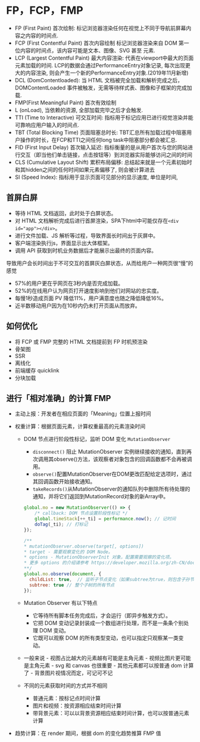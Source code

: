 # FP，FCP，FMP

- FP (First Paint) 首次绘制: 标记浏览器渲染任何在视觉上不同于导航前屏幕内容之内容的时间点.
- FCP (First Contentful Paint) 首次内容绘制 标记浏览器渲染来自 DOM 第一位内容的时间点，该内容可能是文本、图像、SVG 甚至 元素.
- LCP (Largest Contentful Paint) 最大内容渲染: 代表在viewport中最大的页面元素加载的时间. LCP的数据会通过PerformanceEntry对象记录, 每次出现更大的内容渲染, 则会产生一个新的PerformanceEntry对象.(2019年11月新增)
- DCL (DomContentloaded): 当 HTML 文档被完全加载和解析完成之后，DOMContentLoaded 事件被触发，无需等待样式表、图像和子框架的完成加载.
- FMP(First Meaningful Paint) 首次有效绘制
- L (onLoad), 当依赖的资源, 全部加载完毕之后才会触发.
- TTI (Time to Interactive) 可交互时间: 指标用于标记应用已进行视觉渲染并能可靠响应用户输入的时间点.
- TBT (Total Blocking Time) 页面阻塞总时长: TBT汇总所有加载过程中阻塞用户操作的时长，在FCP和TTI之间任何long task中阻塞部分都会被汇总.
- FID (First Input Delay) 首次输入延迟: 指标衡量的是从用户首次与您的网站进行交互（即当他们单击链接，点击按钮等）到浏览器实际能够访问之间的时间
- CLS (Cumulative Layout Shift) 累积布局偏移: 总结起来就是一个元素初始时和其hidden之间的任何时间如果元素偏移了, 则会被计算进去
- SI (Speed Index): 指标用于显示页面可见部分的显示速度, 单位是时间,

## 首屏白屏

- 等待 HTML 文档返回，此时处于白屏状态。
- 对 HTML 文档解析完成后进行首屏渲染，SPA下html中可能仅存在`<div id="app"></div>`。
- 进行文件加载、JS 解析等过程，导致界面长时间出于灰屏中。
- 客户端渲染执行js，界面显示出大体框架。
- 调用 API 获取到时机业务数据后才能展示出最终的页面内容。

导致用户会长时间出于不可交互的首屏灰白屏状态，从而给用户一种网页很“慢”的感觉

- 57%的用户更在乎网页在3秒内是否完成加载。
- 52%的在线用户认为网页打开速度影响到他们对网站的忠实度。
- 每慢1秒造成页面 PV 降低11%，用户满意度也随之降低降低16%。
- 近半数移动用户因为在10秒内仍未打开页面从而放弃。

## 如何优化

- 将 FCP 或 FMP 完整的 HTML 文档提前到 FP 时机预渲染
- 骨架图
- SSR
- 离线化
- 前端缓存 quicklink
- 分块加载

## 进行「相对准确」的计算 FMP

- 主动上报：开发者在相应页面的「Meaning」位置上报时间
- 权重计算：根据页面元素，计算权重最高的元素渲染时间
  - DOM 节点进行阶段性标记，监听 DOM 变化 `MutationObserver`
    - `disconnect()` 阻止 MutationObserver 实例继续接收的通知，直到再次调用其observe()方法，该观察者对象包含的回调函数都不会再被调用。
    - `observe()`配置MutationObserver在DOM更改匹配给定选项时，通过其回调函数开始接收通知。
    - `takeRecords()`从MutationObserver的通知队列中删除所有待处理的通知，并将它们返回到MutationRecord对象的新Array中。

    ```javascript
    global.mo = new MutationObserver(() => {
        /* callback: DOM 节点设置阶段性标记 */
        global.timeStack[++_ti] = performance.now(); // 记时间
        doTag(_ti); // 打标记
    });

    /**
    * mutationObserver.observe(target[, options])
    * target - 需要观察变化的 DOM Node。
    * options - MutationObserverInit 对象，配置需要观察的变化项。
    * 更多 options 的介绍请参考 https://developer.mozilla.org/zh-CN/docs/Web/API/MutationObserverInit#%E5%B1%9E%E6%80%A7
    **/
    global.mo.observe(document, {
      childList: true,  // 监听子节点变化（如果subtree为true，则包含子孙节点）
      subtree: true // 整个子树的所有节点
    });
    ```

  - Mutation Observer 有以下特点
    - 它等待所有脚本任务完成后，才会运行（即异步触发方式）。
    - 它把 DOM 变动记录封装成一个数组进行处理，而不是一条条个别处理 DOM 变动。
    - 它既可以观察 DOM 的所有类型变动，也可以指定只观察某一类变动。
  - 一般来说 - 视图占比越大的元素越有可能是主角元素 - 视频比图片更可能是主角元素 - svg 和 canvas 也很重要 - 其他元素都可以按普通 dom 计算了 - 背景图片视情况而定，可记可不记
  - 不同的元素获取时间的方式并不相同
    - 普通元素：按标记点时间计算
    - 图片和视频：按资源相应结束时间计算
    - 带背景元素：可以以背景资源相应结束时间计算，也可以按普通元素计算

- 趋势计算：在 render 期间，根据 dom 的变化趋势推算 FMP 值
